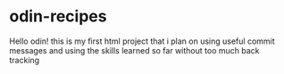 # odin-recipes
Hello odin! this is my first html project that i plan on using useful commit messages and using the skills learned so far without too much back tracking